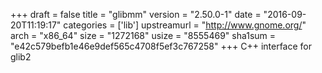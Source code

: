 +++
draft = false
title = "glibmm"
version = "2.50.0-1"
date = "2016-09-20T11:19:17"
categories = ['lib']
upstreamurl = "http://www.gnome.org/"
arch = "x86_64"
size = "1272168"
usize = "8555469"
sha1sum = "e42c579befb1e46e9def565c4708f5ef3c767258"
+++
C++ interface for glib2